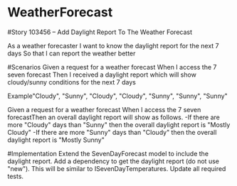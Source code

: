 # WeatherForecast
#Story 103456 – Add Daylight Report To The Weather Forecast

As a weather forecaster
I want to know the daylight report for the next 7 days
So that I can report the weather better

#Scenarios
Given a request for a weather forecast
When I access the 7 seven forecast
Then I received a daylight report which will show cloudy/sunny conditions for the next 7 days

Example"Cloudy", "Sunny", "Cloudy", "Cloudy", "Sunny", "Sunny", "Sunny"

Given a request for a weather forecast
When I access the 7 seven forecastThen an overall daylight report will show as follows.
-If there are more "Cloudy" days than "Sunny" then the overall daylight report is "Mostly Cloudy"
-If there are more "Sunny" days than "Cloudy" then the overall daylight report is "Mostly Sunny"

#Implementation
Extend the SevenDayForecast model to include the daylight report.
Add a dependency to get the daylight report (do not use "new").
This will be similar to ISevenDayTemperatures.
Update all required tests.
